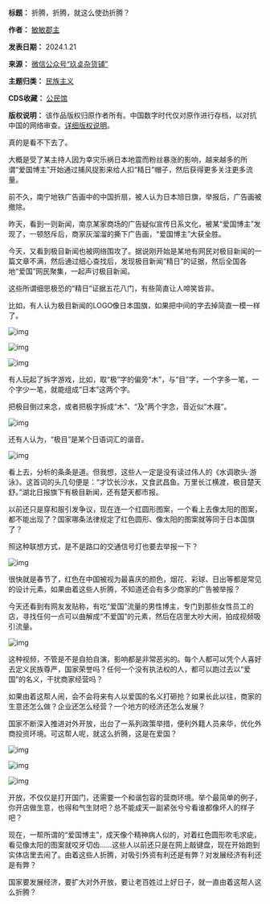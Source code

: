 

**标题：** 折腾，折腾，就这么使劲折腾？  

**作者：** [敏敏郡主](https://chinadigitaltimes.net/space/玖奌杂货铺)  

**发表日期：** 2024.1.21  

**来源：** [微信公众号“玖奌杂货铺”](https://web.archive.org/web/https://mp.weixin.qq.com/s/P8CpOoUkHGhnBUSGzQz5lw)  

**主题归类：** [民族主义](https://chinadigitaltimes.net/space/民族主义)  

**CDS收藏：** [公民馆](https://chinadigitaltimes.net/space/%E5%85%AC%E6%B0%91%E9%A6%86)  

**版权说明：** 该作品版权归原作者所有。中国数字时代仅对原作进行存档，以对抗中国的网络审查。[详细版权说明](https://chinadigitaltimes.net/chinese/copyright)。


真的是看不下去了。


大概是受了某主持人因为幸灾乐祸日本地震而粉丝暴涨的影响，越来越多的所谓“爱国博主”开始通过捕风捉影来给人扣“精日”帽子，然后获得更多关注更多流量。


前不久，南宁地铁广告画中的中国折扇，被人认为日本旭日旗，举报后，广告画被撤除。


昨天，看到一则新闻，南京某家商场的广告疑似宣传日系文化，被某“爱国博主”发现了，一顿怒斥后，商家灰溜溜的撕下广告画，“爱国博主”大获全胜。


今天，又看到极目新闻也被网络围攻了。据说刚开始是某地有网民对极目新闻的一篇文章不满，然后通过细心查找后，发现极目新闻“精日”的证据，然后全国各地“爱国”网民聚集，一起声讨极目新闻。


这些所谓细思极恐的“精日”证据五花八门，有些简直让人啼笑皆非。


比如，有人认为极目新闻的LOGO像日本国旗，如果把中间的字去掉简直一模一样了。


![img](https://chinadigitaltimes.net/chinese/files/2024/01/post-704419-65aed5acb8e62.)


![img](https://chinadigitaltimes.net/chinese/files/2024/01/post-704419-65aed5acd063d.)


![img](https://chinadigitaltimes.net/chinese/files/2024/01/post-704419-65aed5ace84c1.)


有人玩起了拆字游戏，比如，取“极”字的偏旁“木”，与“目”字，一个字多一笔，一个字少一笔，就能组成“日本”这两个字。


把极目倒过来念，或者把极字拆成“木”、“及”两个字念，音近似“木屐”。


![img](https://chinadigitaltimes.net/chinese/files/2024/01/post-704419-65aed5ad0cbca.)


还有人认为，“极目”是某个日语词汇的谐音。


![img](https://chinadigitaltimes.net/chinese/files/2024/01/post-704419-65aed5ad2ddd3.png)


看上去，分析的条条是道。但我想，这些人一定是没有读过伟人的《水调歌头·游泳》。这首词的头几句便是：“才饮长沙水，又食武昌鱼。万里长江横渡，极目楚天舒。”湖北日报旗下有极目新闻，还有楚天都市报。


以前还只是穿和服引发争议，现在连一个红圆形图案，一个看上去像太阳的图案，都不能出现了？国家哪条法律规定了红色圆形、像太阳的图案就等同于日本国旗了？


照这种联想方式，是不是路口的交通信号灯也要去举报一下？


![img](https://chinadigitaltimes.net/chinese/files/2024/01/post-704419-65aed5ad5785e.png)


很快就是春节了，红色在中国被视为最喜庆的颜色，烟花、彩球、日出等都是常见的设计元素，如果由着这些人折腾，不知道还会有多少商家的广告被举报？


今天还看到有网友发贴称，有吃“爱国”流量的男性博主，专门到那些女性员工的店，寻找任何一点可以曲解成“不爱国”的元素，然后在店里大吵大闹，拍成视频吸引流量。


![img](https://chinadigitaltimes.net/chinese/files/2024/01/post-704419-65aed5ad7d1ae.)


这种视频，不管是不是自拍自演，影响都是非常恶劣的。每个人都可以凭个人喜好去定义民族尊严，国家荣誉吗？任何一个没有执法权的人，都可以跑过去以“爱国”的名义，干扰商家经营吗？


如果由着这帮人闹，会不会将来有人以爱国的名义打砸抢？如果长此以往，商家的生意还怎么做？企业还怎么经营？一个地方的经济还怎么发展？


国家不断深入推进对外开放，出台了一系列政策举措，便利外籍人员来华，优化外商投资环境。可这帮人呢，就这么折腾，这是在爱国？


![img](https://chinadigitaltimes.net/chinese/files/2024/01/post-704419-65aed5ad92a25.png)


![img](https://chinadigitaltimes.net/chinese/files/2024/01/post-704419-65aed5ada92a9.png)


![img](https://chinadigitaltimes.net/chinese/files/2024/01/post-704419-65aed5adbf1eb.)


开放，不仅仅是打开国门，还需要一个和谐包容的营商环境。举个最简单的例子，你开店做生意，也得和气生财吧？总不能成天一副紧张兮兮看谁都像坏人的样子吧？


现在，一帮所谓的“爱国博主”，成天像个精神病人似的，对着红色圆形吹毛求疵，看见像太阳的图案就咬牙切齿……这些人以前还只是在网上敲键盘，现在开始跑到实体店里去闹了。由着这些人折腾，对吸引外资有利还是有弊？对发展经济有利还是有弊？


国家要发展经济，要扩大对外开放，要让老百姓过上好日子，就一直由着这帮人这么折腾？

